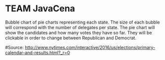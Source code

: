 # TEAM JavaCena
Bubble chart of pie charts representing each state. The size of each bubble will correspond with the number of delegates per state. The pie chart will show the candidates and how many votes they have so far. They will be clickable in order to change between Republican and Democrat.

#Source:
http://www.nytimes.com/interactive/2016/us/elections/primary-calendar-and-results.html?_r=0
